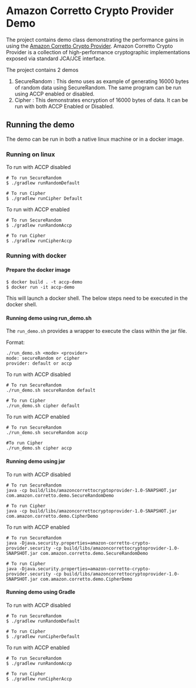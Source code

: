 # Amazon Corretto Crypto Provider Demo

The project contains demo class demonstrating the performance gains in using the 
[Amazon Corretto Crypto Provider](https://github.com/corretto/amazon-corretto-crypto-provider). Amazon Corretto Crypto
Provider is a collection of high-performance cryptographic implementations exposed via standard JCA/JCE interface. 

The project contains 2 demos 

1. SecureRandom : This demo uses as example of generating 16000 bytes of random data using SecureRandom. The same 
program can be run using ACCP enabled or disabled.
1. Cipher : This demonstrates encryption of 16000 bytes of data. It can be run with both ACCP Enabled or Disabled.  

## Running the demo

The demo can be run in both a native linux machine or in a docker image. 

### Running on linux 

To run with ACCP disabled
```
# To run SecureRandom
$ ./gradlew runRandomDefault

# To run Cipher
$ ./gradlew runCipher Default
```

To run with ACCP enabled 
```
# To run SecureRandom
$ ./gradlew runRandomAccp

# To run Cipher
$ ./gradlew runCipherAccp
```

### Running with docker

#### Prepare the docker image

```
$ docker build . -t accp-demo
$ docker run -it accp-demo
```
This will launch a docker shell. The below steps need to be executed in the docker shell. 

#### Running demo using run_demo.sh

The `run_demo.sh` provides a wrapper to execute the class within the jar file.

Format: 
```
./run_demo.sh <mode> <provider>
mode: secureRandom or cipher
provider: default or accp
```

To run with ACCP disabled
```
# To run SecureRandom
./run_demo.sh secureRandom default

# To run Cipher
./run_demo.sh cipher default
```

To run with ACCP enabled

```
# To run SecureRandom
./run_demo.sh secureRandom accp

#To run Cipher
./run_demo.sh cipher accp
```

#### Running demo using jar

To run with ACCP disabled
```
# To run SecureRandom
java -cp build/libs/amazoncorrettocryptoprovider-1.0-SNAPSHOT.jar com.amazon.corretto.demo.SecureRandomDemo

# To run Cipher
java -cp build/libs/amazoncorrettocryptoprovider-1.0-SNAPSHOT.jar com.amazon.corretto.demo.CipherDemo
```

To run with ACCP enabled

```
# To run SecureRandom
java -Djava.security.properties=amazon-corretto-crypto-provider.security -cp build/libs/amazoncorrettocryptoprovider-1.0-SNAPSHOT.jar com.amazon.corretto.demo.SecureRandomDemo

# To run Cipher
java -Djava.security.properties=amazon-corretto-crypto-provider.security -cp build/libs/amazoncorrettocryptoprovider-1.0-SNAPSHOT.jar com.amazon.corretto.demo.CipherDemo
```



#### Running demo using Gradle

To run with ACCP disabled 

```
# To run SecureRandom
$ ./gradlew runRandomDefault

# To run Cipher
$ ./gradlew runCipherDefault
```

To run with ACCP enabled

```
# To run SecureRandom
$ ./gradlew runRandomAccp

# To run Cipher
$ ./gradlew runCipherAccp


```
